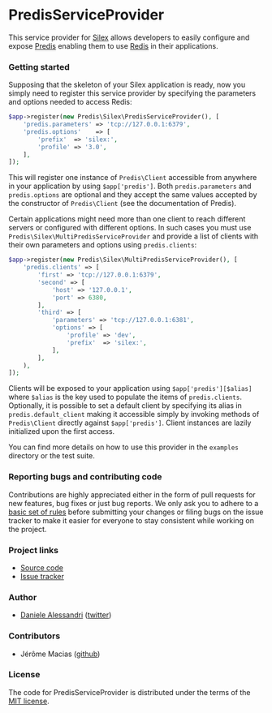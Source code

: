 # PredisServiceProvider #

This service provider for [Silex](http://silex-project.org/) allows developers to easily configure
and expose [Predis](http://github.com/nrk/predis) enabling them to use [Redis](http://redis.io) in
their applications.


### Getting started ###

Supposing that the skeleton of your Silex application is ready, now you simply need to register this
service provider by specifying the parameters and options needed to access Redis:

```php
$app->register(new Predis\Silex\PredisServiceProvider(), [
    'predis.parameters' => 'tcp://127.0.0.1:6379',
    'predis.options'    => [
        'prefix'  => 'silex:',
        'profile' => '3.0',
    ],
]);
```

This will register one instance of `Predis\Client` accessible from anywhere in your application by
using `$app['predis']`. Both `predis.parameters` and `predis.options` are optional and they accept
the same values accepted by the constructor of `Predis\Client` (see the documentation of Predis).

Certain applications might need more than one client to reach different servers or configured with
different options. In such cases you must use `Predis\Silex\MultiPredisServiceProvider` and provide
a list of clients with their own parameters and options using `predis.clients`:

```php
$app->register(new Predis\Silex\MultiPredisServiceProvider(), [
    'predis.clients' => [
        'first' => 'tcp://127.0.0.1:6379',
        'second' => [
            'host' => '127.0.0.1',
            'port' => 6380,
        ],
        'third' => [
            'parameters' => 'tcp://127.0.0.1:6381',
            'options' => [
                'profile' => 'dev',
                'prefix'  => 'silex:',
            ],
        ],
    ),
]);
```

Clients will be exposed to your application using `$app['predis'][$alias]` where `$alias` is the key
used to populate the items of `predis.clients`. Optionally, it is possible to set a default client
by specifying its alias in `predis.default_client` making it accessible simply by invoking methods
of `Predis\Client` directly against `$app['predis']`. Client instances are lazily initialized upon
the first access.

You can find more details on how to use this provider in the `examples` directory or the test suite.

### Reporting bugs and contributing code ###

Contributions are highly appreciated either in the form of pull requests for new features, bug fixes
or just bug reports. We only ask you to adhere to a [basic set of rules](CONTRIBUTING.md) before
submitting your changes or filing bugs on the issue tracker to make it easier for everyone to stay
consistent while working on the project.


### Project links ###

- [Source code](http://github.com/nrk/PredisServiceProvider)
- [Issue tracker](http://github.com/nrk/PredisServiceProvider/issues)


### Author ###

- [Daniele Alessandri](mailto:suppakilla@gmail.com) ([twitter](http://twitter.com/JoL1hAHN))


### Contributors ###

- Jérôme Macias ([github](http://github.com/jeromemacias))


### License ###

The code for PredisServiceProvider is distributed under the terms of the [MIT license](LICENSE).
